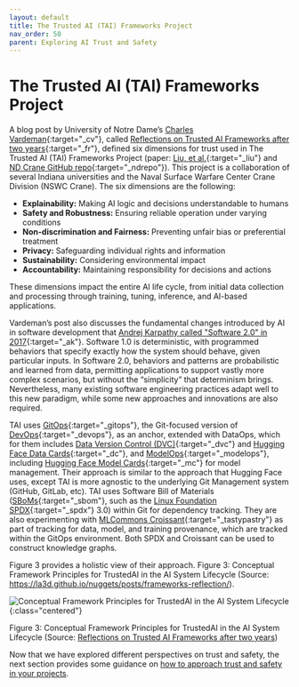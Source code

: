 ```yaml
---
layout: default
title: The Trusted AI (TAI) Frameworks Project
nav_order: 50
parent: Exploring AI Trust and Safety
---
```


# The Trusted AI (TAI) Frameworks Project


A blog post by University of Notre Dame’s [Charles Vardeman](https://crc.nd.edu/about/people/charles-vardeman/){:target="_cv"}, called [Reflections on Trusted AI Frameworks after two years](https://la3d.github.io/nuggets/posts/frameworks-reflection/){:target="_fr"}, defined six dimensions for trust used in The Trusted AI (TAI) Frameworks Project (paper: [Liu, et al.](https://dl.acm.org/doi/10.1145/3546872){:target="_liu"} and [ND Crane GitHub repo](https://github.com/nd-crane){:target="_ndrepo"}).  This project is a collaboration of several Indiana universities and the Naval Surface Warfare Center Crane Division (NSWC Crane). The six dimensions are the following:

* **Explainability:** Making AI logic and decisions understandable to humans
* **Safety and Robustness:** Ensuring reliable operation under varying conditions
* **Non-discrimination and Fairness:** Preventing unfair bias or preferential treatment
* **Privacy:** Safeguarding individual rights and information
* **Sustainability:** Considering environmental impact
* **Accountability:** Maintaining responsibility for decisions and actions

These dimensions impact the entire AI life cycle, from initial data collection and processing through training, tuning, inference, and AI-based applications. 

Vardeman’s post also discusses the fundamental changes introduced by AI in software development that [Andrej Karpathy called "Software 2.0" in 2017](https://la3d.github.io/nuggets/posts/frameworks-reflection/#ref-karpathy2017software){:target="_ak"}. Software 1.0 is deterministic, with programmed behaviors that specify exactly how the system should behave, given particular inputs. In Software 2.0, behaviors and patterns are probabilistic and learned from data, permitting applications to support vastly more complex scenarios, but without the “simplicity” that determinism brings. Nevertheless, many existing software engineering practices adapt well to this new paradigm, while some new approaches and innovations are also required. 

TAI uses [GitOps](https://en.wikipedia.org/wiki/DevOps#GitOps){:target="_gitops"}, the Git-focused version of [DevOps](https://en.wikipedia.org/wiki/DevOps){:target="_devops"}, as an anchor, extended with DataOps, which for them includes [Data Version Control (DVC)](https://dvc.org/){:target="_dvc"} and [Hugging Face Data Cards](https://huggingface.co/docs/hub/en/datasets-cards){:target="_dc"}, and [ModelOps](https://en.wikipedia.org/wiki/ModelOps){:target="_modelops"}, including [Hugging Face Model Cards](https://huggingface.co/docs/hub/en/model-cards){:target="_mc"} for model management. Their approach is similar to the approach that Hugging Face uses, except TAI is more agnostic to the underlying Git Management system (GitHub, GitLab, etc). TAI uses Software Bill of Materials ([SBoMs](https://www.cisa.gov/sbom){:target="_sbom"}, such as the [Linux Foundation SPDX](https://spdx.dev/){:target="_spdx"} 3.0) within Git for dependency tracking. They are also experimenting with [MLCommons Croissant](https://mlcommons.org/working-groups/data/croissant/){:target="_tastypastry"} as part of tracking for data, model, and training provenance, which are tracked within the GitOps environment. Both SPDX and Croissant can be used to construct knowledge graphs.

Figure 3 provides a holistic view of their approach.
Figure 3: Conceptual Framework Principles for TrustedAI in the AI System Lifecycle (Source: https://la3d.github.io/nuggets/posts/frameworks-reflection/).

![Conceptual Framework Principles for TrustedAI in the AI System Lifecycle]({{site.baseurl}}/assets/images/4x4-circle-template_TAI_4-2023.png){:class="centered"}

<p class="caption">Figure 3: Conceptual Framework Principles for TrustedAI in the AI System Lifecycle (Source: <a href="https://la3d.github.io/nuggets/posts/frameworks-reflection/" target="_la3d">Reflections on Trusted AI Frameworks after two years</a>)
</p>

Now that we have explored different perspectives on trust and safety, the next section provides some guidance on [how to approach trust and safety in your projects](/safety-recommendations/safety-recommendations).

